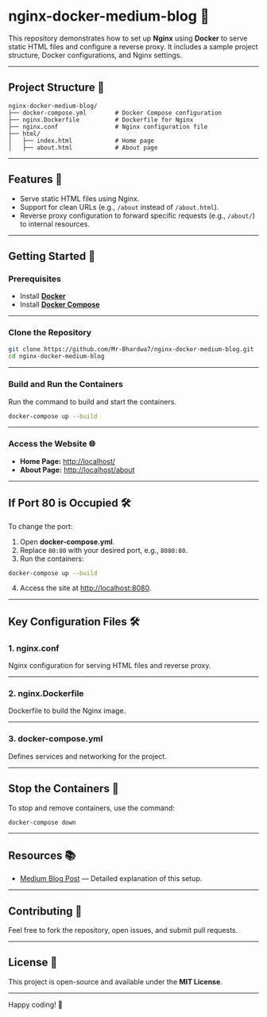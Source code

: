 # **nginx-docker-medium-blog 🚀**

This repository demonstrates how to set up **Nginx** using **Docker** to serve static HTML files and configure a reverse proxy. It includes a sample project structure, Docker configurations, and Nginx settings.

---

## **Project Structure 📂**

```
nginx-docker-medium-blog/
├── docker-compose.yml        # Docker Compose configuration
├── nginx.Dockerfile          # Dockerfile for Nginx
├── nginx.conf                # Nginx configuration file
├── html/
│   ├── index.html            # Home page
│   ├── about.html            # About page
```

---

## **Features 🌟**

- Serve static HTML files using Nginx.
- Support for clean URLs (e.g., `/about` instead of `/about.html`).
- Reverse proxy configuration to forward specific requests (e.g., `/about/`) to internal resources.

---

## **Getting Started 🚀**

### **Prerequisites**

- Install **[Docker](https://docs.docker.com/get-docker/)**
- Install **[Docker Compose](https://docs.docker.com/compose/install/)**

---

### **Clone the Repository**

```bash
git clone https://github.com/Mr-Bhardwa7/nginx-docker-medium-blog.git
cd nginx-docker-medium-blog
```

---

### **Build and Run the Containers**

Run the command to build and start the containers.

```bash
docker-compose up --build
```

---

### **Access the Website 🌐**

- **Home Page:** [http://localhost/](http://localhost/)
- **About Page:** [http://localhost/about](http://localhost/about)

---

## **If Port 80 is Occupied 🛠️**

To change the port:

1. Open **docker-compose.yml**.
2. Replace `80:80` with your desired port, e.g., `8080:80`.
3. Run the containers:

```bash
docker-compose up --build
```

4. Access the site at [http://localhost:8080](http://localhost:8080).

---

## **Key Configuration Files 🛠️**

### **1. nginx.conf**

Nginx configuration for serving HTML files and reverse proxy.

---

### **2. nginx.Dockerfile**

Dockerfile to build the Nginx image.

---

### **3. docker-compose.yml**

Defines services and networking for the project.

---

## **Stop the Containers 🛑**

To stop and remove containers, use the command:

```bash
docker-compose down
```

---

## **Resources 📚**

- [Medium Blog Post](https://mr-bhardwa7.medium.com/setting-up-nginx-with-docker-compose-serving-static-pages-and-reverse-proxy-4904c9872342) — Detailed explanation of this setup.

---

## **Contributing 🤝**

Feel free to fork the repository, open issues, and submit pull requests.

---

## **License 📝**

This project is open-source and available under the **MIT License**.

---

Happy coding! 🎉
